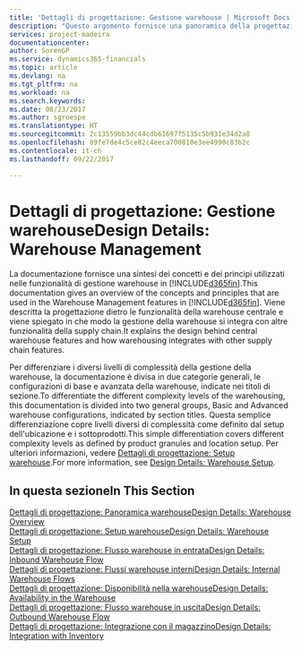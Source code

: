 ```yaml
---
title: 'Dettagli di progettazione: Gestione warehouse | Microsoft Docs'
description: "Questo argomento fornisce una panoramica della progettazione, dei concetti e dei principi alla base delle funzionalità di gestione warehouse in [!INCLUDE[d365fin](includes/d365fin_md.md)]."
services: project-madeira
documentationcenter: 
author: SorenGP
ms.service: dynamics365-financials
ms.topic: article
ms.devlang: na
ms.tgt_pltfrm: na
ms.workload: na
ms.search.keywords: 
ms.date: 08/23/2017
ms.author: sgroespe
ms.translationtype: HT
ms.sourcegitcommit: 2c13559bb3dc44cdb61697f5135c5b931e34d2a8
ms.openlocfilehash: 89fe7de4c5ce82c4eeca700810e3ee4990c83b2c
ms.contentlocale: it-ch
ms.lasthandoff: 09/22/2017

---
```

# <a name="design-details-warehouse-management"></a><span data-ttu-id="7046c-103">Dettagli di progettazione: Gestione warehouse</span><span class="sxs-lookup"><span data-stu-id="7046c-103">Design Details: Warehouse Management</span></span>
<span data-ttu-id="7046c-104">La documentazione fornisce una sintesi dei concetti e dei principi utilizzati nelle funzionalità di gestione warehouse in [!INCLUDE[d365fin](includes/d365fin_md.md)].</span><span class="sxs-lookup"><span data-stu-id="7046c-104">This documentation gives an overview of the concepts and principles that are used in the Warehouse Management features in [!INCLUDE[d365fin](includes/d365fin_md.md)].</span></span> <span data-ttu-id="7046c-105">Viene descritta la progettazione dietro le funzionalità della warehouse centrale e viene spiegato in che modo la gestione della warehouse si integra con altre funzionalità della supply chain.</span><span class="sxs-lookup"><span data-stu-id="7046c-105">It explains the design behind central warehouse features and how warehousing integrates with other supply chain features.</span></span>  

<span data-ttu-id="7046c-106">Per differenziare i diversi livelli di complessità della gestione della warehouse, la documentazione è divisa in due categorie generali, le configurazioni di base e avanzata della warehouse, indicate nei titoli di sezione.</span><span class="sxs-lookup"><span data-stu-id="7046c-106">To differentiate the different complexity levels of the warehousing, this documentation is divided into two general groups, Basic and Advanced warehouse configurations, indicated by section titles.</span></span> <span data-ttu-id="7046c-107">Questa semplice differenziazione copre livelli diversi di complessità come definito dal setup dell'ubicazione e i sottoprodotti.</span><span class="sxs-lookup"><span data-stu-id="7046c-107">This simple differentiation covers different complexity levels as defined by product granules and location setup.</span></span> <span data-ttu-id="7046c-108">Per ulteriori informazioni, vedere [Dettagli di progettazione: Setup warehouse](design-details-warehouse-setup.md).</span><span class="sxs-lookup"><span data-stu-id="7046c-108">For more information, see [Design Details: Warehouse Setup](design-details-warehouse-setup.md).</span></span>  

## <a name="in-this-section"></a><span data-ttu-id="7046c-109">In questa sezione</span><span class="sxs-lookup"><span data-stu-id="7046c-109">In This Section</span></span>  
[<span data-ttu-id="7046c-110">Dettagli di progettazione: Panoramica warehouse</span><span class="sxs-lookup"><span data-stu-id="7046c-110">Design Details: Warehouse Overview</span></span>](design-details-warehouse-overview.md)  
[<span data-ttu-id="7046c-111">Dettagli di progettazione: Setup warehouse</span><span class="sxs-lookup"><span data-stu-id="7046c-111">Design Details: Warehouse Setup</span></span>](design-details-warehouse-setup.md)  
[<span data-ttu-id="7046c-112">Dettagli di progettazione: Flusso warehouse in entrata</span><span class="sxs-lookup"><span data-stu-id="7046c-112">Design Details: Inbound Warehouse Flow</span></span>](design-details-inbound-warehouse-flow.md)  
[<span data-ttu-id="7046c-113">Dettagli di progettazione: Flussi warehouse interni</span><span class="sxs-lookup"><span data-stu-id="7046c-113">Design Details: Internal Warehouse Flows</span></span>](design-details-internal-warehouse-flows.md)  
[<span data-ttu-id="7046c-114">Dettagli di progettazione: Disponibilità nella warehouse</span><span class="sxs-lookup"><span data-stu-id="7046c-114">Design Details: Availability in the Warehouse</span></span>](design-details-availability-in-the-warehouse.md)  
[<span data-ttu-id="7046c-115">Dettagli di progettazione: Flusso warehouse in uscita</span><span class="sxs-lookup"><span data-stu-id="7046c-115">Design Details: Outbound Warehouse Flow</span></span>](design-details-outbound-warehouse-flow.md)  
[<span data-ttu-id="7046c-116">Dettagli di progettazione: Integrazione con il magazzino</span><span class="sxs-lookup"><span data-stu-id="7046c-116">Design Details: Integration with Inventory</span></span>](design-details-integration-with-inventory.md)


